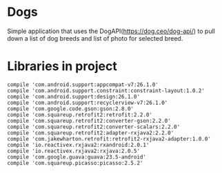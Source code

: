 # Dogs

Simple application that uses the DogAPI(https://dog.ceo/dog-api/) to pull down a list of dog breeds and list of photo for selected breed.

# Libraries in project

    compile 'com.android.support:appcompat-v7:26.1.0'
    compile 'com.android.support.constraint:constraint-layout:1.0.2'   
    compile 'com.android.support:design:26.1.0' 
    compile 'com.android.support:recyclerview-v7:26.1.0'  
    compile 'com.google.code.gson:gson:2.8.0' 
    compile 'com.squareup.retrofit2:retrofit:2.2.0' 
    compile 'com.squareup.retrofit2:converter-gson:2.2.0' 
    compile 'com.squareup.retrofit2:converter-scalars:2.2.0'   
    compile 'com.squareup.retrofit2:adapter-rxjava2:2.2.0'
    compile 'com.jakewharton.retrofit:retrofit2-rxjava2-adapter:1.0.0'
    compile 'io.reactivex.rxjava2:rxandroid:2.0.1'    
    compile 'io.reactivex.rxjava2:rxjava:2.0.5'   
    compile 'com.google.guava:guava:23.5-android' 
    compile 'com.squareup.picasso:picasso:2.5.2'
    
